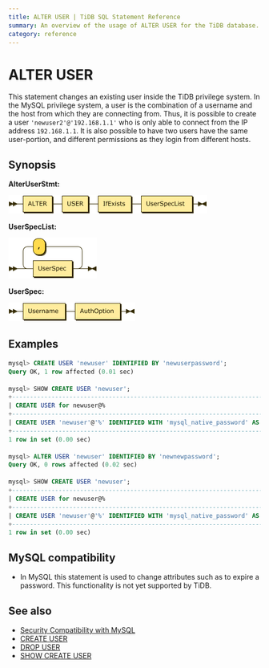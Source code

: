 ```yaml
---
title: ALTER USER | TiDB SQL Statement Reference 
summary: An overview of the usage of ALTER USER for the TiDB database.
category: reference
---
```


# ALTER USER

This statement changes an existing user inside the TiDB privilege system. In the MySQL privilege system, a user is the combination of a username and the host from which they are connecting from. Thus, it is possible to create a user `'newuser2'@'192.168.1.1'` who is only able to connect from the IP address `192.168.1.1`. It is also possible to have two users have the same user-portion, and different permissions as they login from different hosts.

## Synopsis

**AlterUserStmt:**

![AlterUserStmt](/media/sqlgram/AlterUserStmt.png)

**UserSpecList:**

![UserSpecList](/media/sqlgram/UserSpecList.png)

**UserSpec:**

![UserSpec](/media/sqlgram/UserSpec.png)

## Examples

```sql
mysql> CREATE USER 'newuser' IDENTIFIED BY 'newuserpassword';
Query OK, 1 row affected (0.01 sec)

mysql> SHOW CREATE USER 'newuser';
+----------------------------------------------------------------------------------------------------------------------------------------------------------------------+
| CREATE USER for newuser@%                                                                                                                                            |
+----------------------------------------------------------------------------------------------------------------------------------------------------------------------+
| CREATE USER 'newuser'@'%' IDENTIFIED WITH 'mysql_native_password' AS '*5806E04BBEE79E1899964C6A04D68BCA69B1A879' REQUIRE NONE PASSWORD EXPIRE DEFAULT ACCOUNT UNLOCK |
+----------------------------------------------------------------------------------------------------------------------------------------------------------------------+
1 row in set (0.00 sec)

mysql> ALTER USER 'newuser' IDENTIFIED BY 'newnewpassword';
Query OK, 0 rows affected (0.02 sec)

mysql> SHOW CREATE USER 'newuser';
+----------------------------------------------------------------------------------------------------------------------------------------------------------------------+
| CREATE USER for newuser@%                                                                                                                                            |
+----------------------------------------------------------------------------------------------------------------------------------------------------------------------+
| CREATE USER 'newuser'@'%' IDENTIFIED WITH 'mysql_native_password' AS '*FB8A1EA1353E8775CA836233E367FBDFCB37BE73' REQUIRE NONE PASSWORD EXPIRE DEFAULT ACCOUNT UNLOCK |
+----------------------------------------------------------------------------------------------------------------------------------------------------------------------+
1 row in set (0.00 sec)
```

## MySQL compatibility

* In MySQL this statement is used to change attributes such as to expire a password. This functionality is not yet supported by TiDB.

## See also

* [Security Compatibility with MySQL](/reference/security/compatibility.md)
* [CREATE USER](/reference/sql/statements/create-user.md)
* [DROP USER](/reference/sql/statements/drop-user.md)
* [SHOW CREATE USER](/reference/sql/statements/show-create-user.md)
